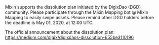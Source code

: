 Mixin supports the dissolution plan initiated by the DigixDao (DGD) community. Please participate through the Mixin Mapping bot @ Mixin Mapping to easily swipe assets. Please remind other DGD holders before the deadline is May 01, 2020, at 12:00 UTC. 

The official announcement about the dissolution plan: https://medium.com/digix/digixdaos-dissolution-655be3110196
